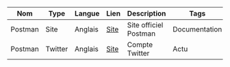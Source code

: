 | Nom     | Type    | Langue  | Lien                                                             | Description           | Tags          | Note |
| ------- | ------- | ------- | ---------------------------------------------------------------- | --------------------- | ------------- | ---- |
| Postman | Site    | Anglais | [Site](https://learning.postman.com/docs/introduction/overview/) | Site officiel Postman | Documentation | 5    |
| Postman | Twitter | Anglais | [Site](https://twitter.com/getpostman)                           | Compte Twitter        | Actu          | 5    |
